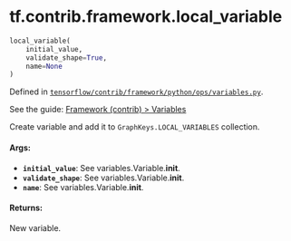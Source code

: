 <div itemscope itemtype="http://developers.google.com/ReferenceObject">
<meta itemprop="name" content="tf.contrib.framework.local_variable" />
</div>

# tf.contrib.framework.local_variable

``` python
local_variable(
    initial_value,
    validate_shape=True,
    name=None
)
```



Defined in [`tensorflow/contrib/framework/python/ops/variables.py`](https://www.tensorflow.org/code/tensorflow/contrib/framework/python/ops/variables.py).

See the guide: [Framework (contrib) > Variables](../../../../../api_guides/python/contrib.framework.md#Variables)

Create variable and add it to `GraphKeys.LOCAL_VARIABLES` collection.

#### Args:

* <b>`initial_value`</b>: See variables.Variable.__init__.
* <b>`validate_shape`</b>: See variables.Variable.__init__.
* <b>`name`</b>: See variables.Variable.__init__.

#### Returns:

  New variable.